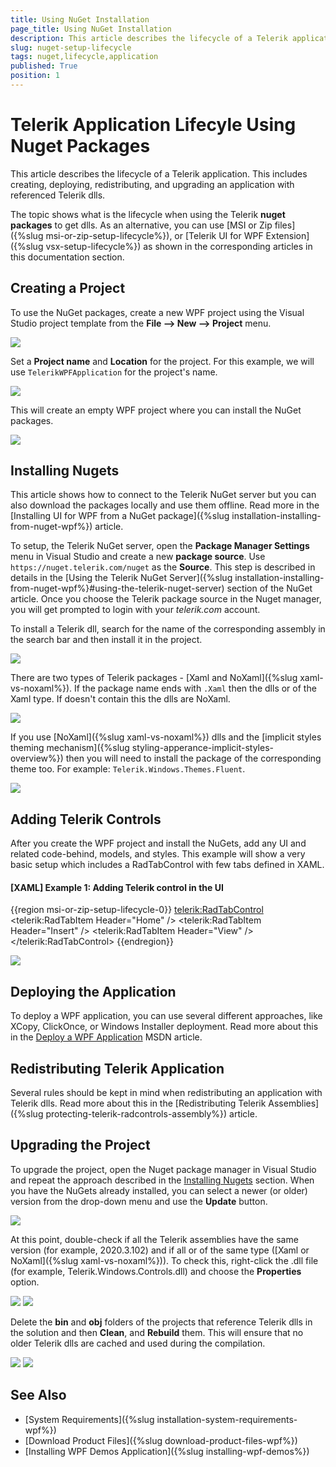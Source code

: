 ```yaml
---
title: Using NuGet Installation
page_title: Using NuGet Installation
description: This article describes the lifecycle of a Telerik application when using nuget packages.
slug: nuget-setup-lifecycle
tags: nuget,lifecycle,application
published: True
position: 1
---
```


# Telerik Application Lifecyle Using Nuget Packages

This article describes the lifecycle of a Telerik application. This includes creating, deploying, redistributing, and upgrading an application with referenced Telerik dlls.

The topic shows what is the lifecycle when using the Telerik __nuget packages__ to get dlls. As an alternative, you can use [MSI or Zip files]({%slug msi-or-zip-setup-lifecycle%}), or [Telerik UI for WPF Extension]({%slug vsx-setup-lifecycle%}) as shown in the corresponding articles in this documentation section.

## Creating a Project

To use the NuGet packages, create a new WPF project using the Visual Studio project template from the __File --> New --> Project__ menu. 

![](images/msi-or-zip-setup-lifecyle-0.png)

Set a __Project name__ and __Location__ for the project. For this example, we will use `TelerikWPFApplication` for the project's name.

![](images/msi-or-zip-setup-lifecyle-1.png)

This will create an empty WPF project where you can install the NuGet packages.

![](images/msi-or-zip-setup-lifecyle-2.png)

## Installing Nugets

This article shows how to connect to the Telerik NuGet server but you can also download the packages locally and use them offline. Read more in the [Installing UI for WPF from a NuGet package]({%slug installation-installing-from-nuget-wpf%}) article.

To setup, the Telerik NuGet server, open the __Package Manager Settings__ menu in Visual Studio and create a new __package source__. Use `https://nuget.telerik.com/nuget` as the __Source__. This step is described in details in the [Using the Telerik NuGet Server]({%slug installation-installing-from-nuget-wpf%}#using-the-telerik-nuget-server) section of the NuGet article. Once you choose the Telerik package source in the Nuget manager, you will get prompted to login with your *telerik.com* account.

To install a Telerik dll, search for the name of the corresponding assembly in the search bar and then install it in the project.

![](images/nuget-setup-lifecycle-0.png)

There are two types of Telerik packages - [Xaml and NoXaml]({%slug xaml-vs-noxaml%}). If the package name ends with `.Xaml` then the dlls or of the Xaml type. If doesn't contain this the dlls are NoXaml.

![](images/nuget-setup-lifecycle-1.png)

If you use [NoXaml]({%slug xaml-vs-noxaml%}) dlls and the [implicit styles theming mechanism]({%slug styling-apperance-implicit-styles-overview%}) then you will need to install the package of the corresponding theme too. For example: `Telerik.Windows.Themes.Fluent`.

![](images/nuget-setup-lifecycle-2.png)

## Adding Telerik Controls

After you create the WPF project and install the NuGets, add any UI and related code-behind, models, and styles. This example will show a very basic setup which includes a RadTabControl with few tabs defined in XAML.

#### __[XAML] Example 1: Adding Telerik control in the UI__
{{region msi-or-zip-setup-lifecycle-0}}
	<Window x:Class="TelerikWpfApplication.MainWindow"
		xmlns="http://schemas.microsoft.com/winfx/2006/xaml/presentation"
		xmlns:x="http://schemas.microsoft.com/winfx/2006/xaml"
		xmlns:d="http://schemas.microsoft.com/expression/blend/2008"
		xmlns:mc="http://schemas.openxmlformats.org/markup-compatibility/2006"
		xmlns:local="clr-namespace:TelerikWpfApplication" xmlns:telerik="http://schemas.telerik.com/2008/xaml/presentation"
		mc:Ignorable="d"
		Title="MainWindow" Height="450" Width="800">
		<Grid>
			<telerik:RadTabControl>
				<telerik:RadTabItem Header="Home" />
				<telerik:RadTabItem Header="Insert" />
				<telerik:RadTabItem Header="View" />
			</telerik:RadTabControl>
		</Grid>
	</Window>
{{endregion}}

![](images/msi-or-zip-setup-lifecyle-6.png)

## Deploying the Application

To deploy a WPF application, you can use several different approaches, like XCopy, ClickOnce, or Windows Installer deployment. Read more about this in the [Deploy a WPF Application](https://docs.microsoft.com/en-us/dotnet/desktop/wpf/app-development/deploying-a-wpf-application-wpf?view=netframeworkdesktop-4.8) MSDN article. 

## Redistributing Telerik Application

Several rules should be kept in mind when redistributing an application with Telerik dlls. Read more about this in the [Redistributing Telerik Assemblies]({%slug protecting-telerik-radcontrols-assembly%}) article.

## Upgrading the Project

To upgrade the project, open the Nuget package manager in Visual Studio and repeat the approach described in the [Installing Nugets](#installing-nugets) section. When you have the NuGets already installed, you can select a newer (or older) version from the drop-down menu and use the __Update__ button.

![](images/nuget-setup-lifecycle-3.png)

At this point, double-check if all the Telerik assemblies have the same version (for example, 2020.3.102) and if all or of the same type ([Xaml or NoXaml]({%slug xaml-vs-noxaml%})). To check this, right-click the .dll file (for example, Telerik.Windows.Controls.dll) and choose the __Properties__ option. 

![](images/msi-or-zip-setup-lifecyle-8.png)
![](images/msi-or-zip-setup-lifecyle-9.png)

Delete the __bin__ and __obj__ folders of the projects that reference Telerik dlls in the solution and then __Clean__, and __Rebuild__ them. This will ensure that no older Telerik dlls are cached and used during the compilation.

![](images/msi-or-zip-setup-lifecyle-7.png)
![](images/msi-or-zip-setup-lifecyle-10.png)

## See Also  
* [System Requirements]({%slug installation-system-requirements-wpf%})
* [Download Product Files]({%slug download-product-files-wpf%})
* [Installing WPF Demos Application]({%slug installing-wpf-demos%})
